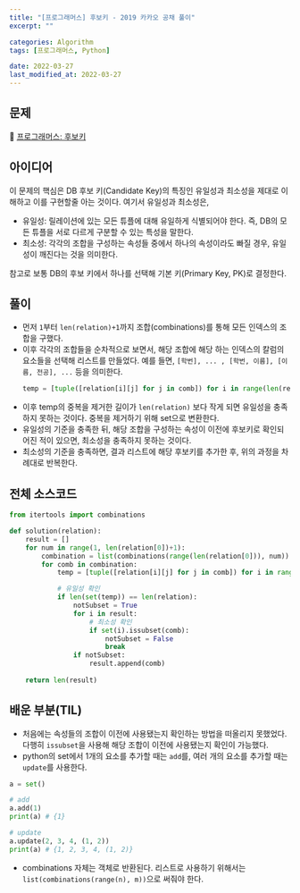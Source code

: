 ```yaml
---
title: "[프로그래머스] 후보키 - 2019 카카오 공채 풀이"
excerpt: ""

categories: Algorithm
tags: [프로그래머스, Python]

date: 2022-03-27
last_modified_at: 2022-03-27
---
```


## 문제
🔗 [프로그래머스: 후보키](https://programmers.co.kr/learn/courses/30/lessons/42890)


## 아이디어
이 문제의 핵심은 DB 후보 키(Candidate Key)의 특징인 유일성과 최소성을 제대로 이해하고 이를 구현할줄 아는 것이다.
여기서 유일성과 최소성은,
- 유일성: 릴레이션에 있는 모든 튜플에 대해 유일하게 식별되어야 한다. 즉, DB의 모든 튜플을 서로 다르게 구분할 수 있는 특성을 말한다.
- 최소성: 각각의 조합을 구성하는 속성들 중에서 하나의 속성이라도 빠질 경우, 유일성이 깨진다는 것을 의미한다.

참고로 보통 DB의 후보 키에서 하나를 선택해 기본 키(Primary Key, PK)로 결정한다.


## 풀이
- 먼저 `1`부터 `len(relation)+1`까지 조합(combinations)를 통해 모든 인덱스의 조합을 구했다.  
- 이후 각각의 조합들을 순차적으로 보면서, 해당 조합에 해당 하는 인덱스의 칼럼의 요소들을 선택해 리스트를 만들었다. 예를 들면, `[학번], ... , [학번, 이름], [이름, 전공], ...` 등을 의미한다.
    ```python
    temp = [tuple([relation[i][j] for j in comb]) for i in range(len(relation))]
    ```
- 이후 temp의 중복을 제거한 길이가 `len(relation)` 보다 작게 되면 유일성을 충족하지 못하는 것이다. 중복을 제거하기 위해 set으로 변환한다.
- 유일성의 기준을 충족한 뒤, 해당 조합을 구성하는 속성이 이전에 후보키로 확인되어진 적이 있으면, 최소성을 충족하지 못하는 것이다.
- 최소성의 기준을 충족하면, 결과 리스트에 해당 후보키를 추가한 후, 위의 과정을 차례대로 반복한다.


## 전체 소스코드
```python
from itertools import combinations

def solution(relation):
    result = []
    for num in range(1, len(relation[0])+1):
        combination = list(combinations(range(len(relation[0])), num))
        for comb in combination:
            temp = [tuple([relation[i][j] for j in comb]) for i in range(len(relation))]

            # 유일성 확인
            if len(set(temp)) == len(relation):
                notSubset = True
                for i in result:
                    # 최소성 확인
                    if set(i).issubset(comb):
                        notSubset = False
                        break
                if notSubset:
                    result.append(comb)
                    
    return len(result)
```


## 배운 부분(TIL)
- 처음에는 속성들의 조합이 이전에 사용됐는지 확인하는 방법을 떠올리지 못했었다. 다행히 `issubset`을 사용해 해당 조합이 이전에 사용됐는지 확인이 가능했다.
- python의 set에서 1개의 요소를 추가할 때는 `add`를, 여러 개의 요소를 추가할 때는 `update`를 사용한다.


```python
a = set()

# add
a.add(1)
print(a) # {1}

# update
a.update(2, 3, 4, (1, 2))
print(a) # {1, 2, 3, 4, (1, 2)}
```
- combinations 자체는 객체로 반환된다. 리스트로 사용하기 위해서는 `list(combinations(range(n), m))`으로 써줘야 한다.